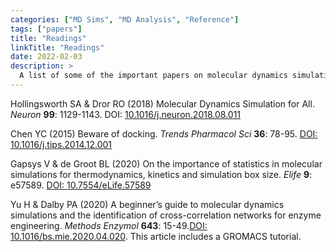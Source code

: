 ```yaml
---
categories: ["MD Sims", "MD Analysis", "Reference"]
tags: ["papers"]
title: "Readings"
linkTitle: "Readings"
date: 2022-02-03
description: >
  A list of some of the important papers on molecular dynamics simulations and analysis as relates to the course, *Practical Molecular Dynamics*. This list is not intended to be exhaustive.
---
```


Hollingsworth SA & Dror RO (2018) Molecular Dynamics Simulation for All. *Neuron* **99**: 1129-1143. DOI: [10.1016/j.neuron.2018.08.011](https://doi.org/10.1016/j.neuron.2018.08.011)

Chen YC (2015) Beware of docking. *Trends Pharmacol Sci* **36**: 78-95. [DOI: 10.1016/j.tips.2014.12.001](https://doi.org/10.1016/j.tips.2014.12.001)

Gapsys V & de Groot BL (2020) On the importance of statistics in molecular simulations for thermodynamics, kinetics and simulation box size. *Elife* **9**: e57589. [DOI: 10.7554/eLife.57589](https://doi.org/10.7554/eLife.57589)

Yu H & Dalby PA (2020) A beginner’s guide to molecular dynamics simulations and the identification of cross-correlation networks for enzyme engineering. *Methods Enzymol* **643**: 15-49.[DOI: 10.1016/bs.mie.2020.04.020](https://doi.org/10.1016/bs.mie.2020.04.020). This article includes a GROMACS tutorial.
